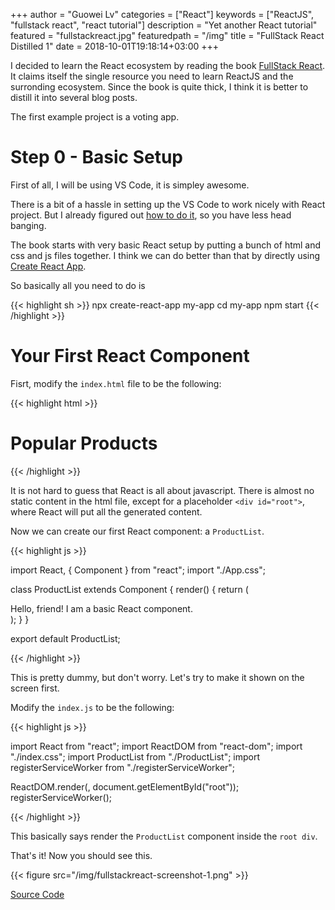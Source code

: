 +++
author = "Guowei Lv"
categories = ["React"]
keywords = ["ReactJS", "fullstack react", "react tutorial"]
description = "Yet another React tutorial"
featured = "fullstackreact.jpg"
featuredpath = "/img"
title = "FullStack React Distilled 1"
date = 2018-10-01T19:18:14+03:00
+++

I decided to learn the React ecosystem by reading the book [FullStack React](https://www.fullstackreact.com/). It claims itself the single resource you need to learn ReactJS and the surronding ecosystem. Since the book is quite thick, I think it is better to distill it into several blog posts.

The first example project is a voting app.

# Step 0 - Basic Setup

First of all, I will be using VS Code, it is simpley awesome.

There is a bit of a hassle in setting up the VS Code to work nicely with React project. But I already figured out [how to do it](https://www.lvguowei.me/post/vscode-eslint-prettier/), so you have less head banging.

The book starts with very basic React setup by putting a bunch of html and css and js files together. I think we can do better than that by directly using [Create React App](https://reactjs.org/docs/create-a-new-react-app.html#create-react-app).

So basically all you need to do is

{{< highlight sh >}}
npx create-react-app my-app
cd my-app
npm start
{{< /highlight >}}



# Your First React Component

Fisrt, modify the `index.html` file to be the following:

{{< highlight html >}}

<!DOCTYPE html>
<html lang="en">

<head>
  <link rel="stylesheet" href="./semantic-dist/semantic.css" />
  <title>Voting App</title>
</head>

<body>
  <div class="main ui text container">
    <h1 class="ui dividing centered header">Popular Products</h1>
    <div id="root"></div>
  </div>
</body>

</html>
{{< /highlight >}}

It is not hard to guess that React is all about javascript. There is almost no static content in the html file, except for a placeholder `<div id="root">`, where React will put all the generated content.

Now we can create our first React component: a `ProductList`.

{{< highlight js >}}

import React, { Component } from "react";
import "./App.css";

class ProductList extends Component {
  render() {
    return (
      <div className="ui unstackable items">
        Hello, friend! I am a basic React component.
      </div>
    );
  }
}

export default ProductList;

{{< /highlight >}}

This is pretty dummy, but don't worry. Let's try to make it shown on the screen first.

Modify the `index.js` to be the following:

{{< highlight js >}}

import React from "react";
import ReactDOM from "react-dom";
import "./index.css";
import ProductList from "./ProductList";
import registerServiceWorker from "./registerServiceWorker";

ReactDOM.render(<ProductList />, document.getElementById("root"));
registerServiceWorker();

{{< /highlight >}}

This basically says render the `ProductList` component inside the `root div`.

That's it! Now you should see this.

{{< figure src="/img/fullstackreact-screenshot-1.png" >}}

[Source Code](https://github.com/lvguowei/fullstackreact/commit/04f664e2028f5333cdd331799f9e81f740ec5209)
